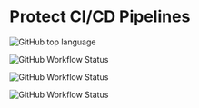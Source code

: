 # Protect CI/CD Pipelines

![GitHub top language](https://img.shields.io/github/languages/top/felipecosta09/demo-cloud-one?logo=github&style=flat-square)

![GitHub Workflow Status](https://img.shields.io/github/workflow/status/felipecosta09/demo-cloud-one/infrastructure-deploy?label=Cloud%20One%20Conformity&logo=trend-micro&logoColor=red&style=flat-square)

![GitHub Workflow Status](https://img.shields.io/github/workflow/status/felipecosta09/demo-cloud-one/aws-pipeline?label=Cloud%20One%20AWS%20Pipeline&logo=trend-micro&logoColor=red&style=flat-square)

![GitHub Workflow Status](https://img.shields.io/github/workflow/status/felipecosta09/demo-cloud-one/azure-pipeline?label=Cloud%20One%20Azure%20Pipeline&logo=trend-micro&logoColor=red&style=flat-square)
